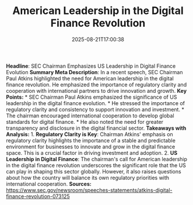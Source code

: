 ﻿---
title: "American Leadership in the Digital Finance Revolution"
date: "2025-08-21T17:00:38"
category: "Markets"
summary: ""
slug: "american leadership in the digital finance revolution"
source_urls:
  - "https://www.sec.gov/newsroom/speeches-statements/atkins-digital-finance-revolution-073125"
seo:
  title: "American Leadership in the Digital Finance Revolution | Hash n Hedge"
  description: ""
  keywords: ["news", "markets", "brief"]
---
**Headline**: SEC Chairman Emphasizes US Leadership in Digital Finance Evolution  **Summary Meta Description**: In a recent speech, SEC Chairman Paul Atkins highlighted the need for American leadership in the digital finance revolution. He emphasized the importance of regulatory clarity and cooperation with international partners to drive innovation and growth.  **Key Points:**  * SEC Chairman Paul Atkins emphasized the significance of US leadership in the digital finance evolution. * He stressed the importance of regulatory clarity and consistency to support innovation and investment. * The chairman encouraged international cooperation to develop global standards for digital finance. * He also noted the need for greater transparency and disclosure in the digital financial sector.  **Takeaways with Analysis:**  1. **Regulatory Clarity is Key**: Chairman Atkins' emphasis on regulatory clarity highlights the importance of a stable and predictable environment for businesses to innovate and grow in the digital finance space. This is a crucial factor in driving investment and adoption. 2. **US Leadership in Digital Finance**: The chairman's call for American leadership in the digital finance revolution underscores the significant role that the US can play in shaping this sector globally. However, it also raises questions about how the country will balance its own regulatory priorities with international cooperation.  **Sources:** https://www.sec.gov/newsroom/speeches-statements/atkins-digital-finance-revolution-073125 

